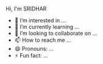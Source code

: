 Hi, I'm SRIDHAR 
- 👀 I’m interested in ...
- 🌱 I’m currently learning ...
- 💞️ I’m looking to collaborate on ...
- 📫 How to reach me ...
- 😄 Pronouns: ...
- ⚡ Fun fact: ...

<!---
imsrisan/imsrisan is a ✨ special ✨ repository because its `README.md` (this file) appears on your GitHub profile.
You can click the Preview link to take a look at your changes.
--->
